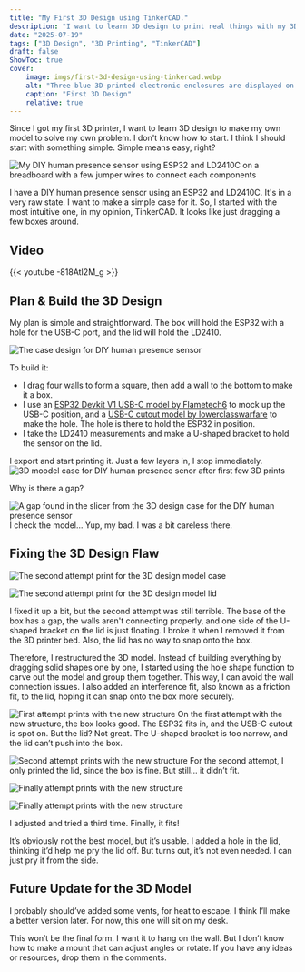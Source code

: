 ```yaml
---
title: "My First 3D Design using TinkerCAD."
description: "I want to learn 3D design to print real things with my 3D printer. So, I started with something simple: designing a case for my DIY human presence sensor using an ESP32 and LD2410."
date: "2025-07-19"
tags: ["3D Design", "3D Printing", "TinkerCAD"]
draft: false
ShowToc: true
cover:
    image: imgs/first-3d-design-using-tinkercad.webp
    alt: "Three blue 3D-printed electronic enclosures are displayed on a black surface. The left and right designs are marked with red Xs, indicating failure, while the center design has a green checkmark, showing success. The left enclosure is broken apart, the right one has poor fitting, and the center one fits components well and is properly assembled. Text at the bottom reads: \"First 3D Design.\""
    caption: "First 3D Design"
    relative: true
---
```


Since I got my first 3D printer, I want to learn 3D design to make my own model to solve my own problem. 
I don't know how to start. I think I should start with something simple. Simple means easy, right?

![My DIY human presence sensor using ESP32 and LD2410C on a breadboard with a few jumper wires to connect each components](imgs/diy-human-presence-sensor-esp32-ld2410-breadboard.webp)

I have a DIY human presence sensor using an ESP32 and LD2410C. It's in a very raw state. I want to make a simple case for it. So, I started with the most intuitive one, in my opinion, TinkerCAD. It looks like just dragging a few boxes around.

## Video
{{< youtube -818AtI2M_g >}}

## Plan & Build the 3D Design
My plan is simple and straightforward.
The box will hold the ESP32 with a hole for the USB-C port, and the lid will hold the LD2410.

![The case design for DIY human presence sensor](imgs/diy-human-presence-sensor-case-3d-design-tinkercad.webp)

To build it:
- I drag four walls to form a square, then add a wall to the bottom to make it a box.  
- I use an [ESP32 Devkit V1 USB-C model by Flametech6](https://www.tinkercad.com/things/2czhE3tLv53-esp32-devkit-v1-usb-c-vision) to mock up the USB-C position, and a [USB-C cutout model by lowerclasswarfare](https://www.tinkercad.com/things/5EdmwRANlsW-usb-c-cutout) to make the hole.
The hole is there to hold the ESP32 in position.
- I take the LD2410 measurements and make a U-shaped bracket to hold the sensor on the lid.

I export and start printing it. Just a few layers in, I stop immediately. 
![3D moodel case for DIY human presence senor after first few 3D prints](imgs/diy-human-presence-sensor-case-3d-model-first-few-layer-of-printing.webp)

Why is there a gap? 

![A gap found in the slicer from the 3D design case for the DIY human presence sensor](imgs/3d-design-case-diy-human-presence-sensor-slicer.webp)
I check the model... Yup, my bad. I was a bit careless there.

## Fixing the 3D Design Flaw

![The second attempt print for the 3D design model case](imgs/3d-design-model-second-attempt-case-diy-human-presence-sensor-case.webp)

![The second attempt print for the 3D design model lid](imgs/3d-design-model-second-attempt-lid-diy-human-presence-sensor-case.webp)

I fixed it up a bit, but the second attempt was still terrible.  The base of the box has a gap,  the walls aren't connecting properly, and one side of the U-shaped bracket on the lid is just floating. I broke it when I removed it from the 3D printer bed. Also, the lid has no way to snap onto the box.

Therefore, I restructured the 3D model. Instead of building everything by dragging solid shapes one by one, I started using the hole shape function to carve out the model and group them together. This way, I can avoid the wall connection issues. I also added an interference fit, also known as a friction fit, to the lid, hoping it can snap onto the box more securely.

![First attempt prints with the new structure](imgs/new-restructured-3d-design-model-for-diy-human-presence-sensor-version-1.webp)
On the first attempt with the new structure, the box looks good. The ESP32 fits in, and the USB-C cutout is spot on. But the lid? Not great. The U-shaped bracket is too narrow, and the lid can’t push into the box.

![Second attempt prints with the new structure](imgs/new-restructured-3d-design-model-for-diy-human-presence-sensor-lid-only-version-2.webp)
For the second attempt, I only printed the lid, since the box is fine. But still... it didn’t fit. 

![Finally attempt prints with the new structure](imgs/new-restructured-3d-design-model-for-diy-human-presence-sensor-lid-only-version-3.webp)

![Finally attempt prints with the new structure](imgs/new-restructured-3d-design-model-for-diy-human-presence-sensor-final-version.webp)

I adjusted and tried a third time. Finally, it fits\!

It’s obviously not the best model, but it’s usable. I added a hole in the lid, thinking it’d help me pry the lid off. But turns out, it’s not even needed. I can just pry it from the side.

## Future Update for the 3D Model
I probably should’ve added some vents, for heat to escape. I think I’ll make a better version later. For now, this one will sit on my desk.

This won’t be the final form. I want it to hang on the wall. But I don’t know how to make a mount that can adjust angles or rotate. If you have any ideas or resources, drop them in the comments.  